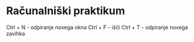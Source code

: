# Računalniški praktikum
Ctrl + N - odpiranje novega okna
Ctrl + F - išči
Ctrl + T - odpiranje novega zavihka
